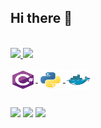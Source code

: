 ## Hi there 👋

<!-- ### I'm Eduardo Hass -->
<br>
 <div>
  <a href="https://github.com/eduardohass">
  <img height="180em" src="https://github-readme-stats.vercel.app/api?username=eduardohass&show_icons=true&theme=outrun&include_all_commits=true&count_private=true"/>
  <img height="180em" src="https://github-readme-stats.vercel.app/api/top-langs/?username=eduardohass&layout=compact&theme=outrun"/>
</div>
<div style="display: inline_block"><br>
<link rel="stylesheet" href="https://cdn.jsdelivr.net/gh/devicons/devicon@v2.12.0/devicon.min.css">
  <img align="center" alt="hass-Csharp" height="30" width="40" src="https://raw.githubusercontent.com/devicons/devicon/master/icons/csharp/csharp-original.svg">
  <img align="center" alt="hass-Python" height="30" width="40" src="https://raw.githubusercontent.com/devicons/devicon/master/icons/python/python-original.svg">
  <img align="center" alt="hass-HTML" height="30" width="40" src="https://raw.githubusercontent.com/devicons/devicon/master/icons/docker/docker-original.svg">
  <i align="center" alt="hass-CSS" height="30" width="40" class="devicon-kubernetes-plain"></i>
</div>
  
  ##
 
<div> 
  <a href="https://instagram.com/eduhass" target="_blank"><img src="https://img.shields.io/badge/-Instagram-%23E4405F?style=for-the-badge&logo=instagram&logoColor=white" target="_blank"></a>
  <a href = "mailto:eduardohass@outlook.com"><img src="https://img.shields.io/badge/Microsoft_Outlook-0078D4?style=for-the-badge&logo=microsoft-outlook&logoColor=white target="_blank"></a>
  <a href="https://www.linkedin.com/in/eduardo-hass" target="_blank"><img src="https://img.shields.io/badge/-LinkedIn-%230077B5?style=for-the-badge&logo=linkedin&logoColor=white" target="_blank"></a> 
</div>

<!--
**eduardohass/eduardohass** is a ✨ _special_ ✨ repository because its `README.md` (this file) appears on your GitHub profile.

Here are some ideas to get you started:

- 🔭 I’m currently working on ...
- 🌱 I’m currently learning ...
- 👯 I’m looking to collaborate on ...
- 🤔 I’m looking for help with ...
- 💬 Ask me about ...
- 📫 How to reach me: ...
- 😄 Pronouns: ...
- ⚡ Fun fact: ...
-->
